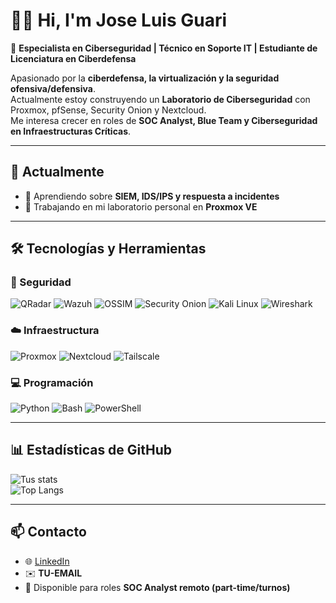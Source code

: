 # 👨‍💻 Hi, I'm Jose Luis Guari  

🎯 **Especialista en Ciberseguridad | Técnico en Soporte IT | Estudiante de Licenciatura en Ciberdefensa**  

Apasionado por la **ciberdefensa, la virtualización y la seguridad ofensiva/defensiva**.  
Actualmente estoy construyendo un **Laboratorio de Ciberseguridad** con Proxmox, pfSense, Security Onion y Nextcloud.  
Me interesa crecer en roles de **SOC Analyst, Blue Team y Ciberseguridad en Infraestructuras Críticas**.  

---

## 🚀 Actualmente
- 🌱 Aprendiendo sobre **SIEM, IDS/IPS y respuesta a incidentes**  
- 🔭 Trabajando en mi laboratorio personal en **Proxmox VE**   

---

## 🛠️ Tecnologías y Herramientas

### 🔐 Seguridad
![QRadar](https://img.shields.io/badge/IBM_QRadar-052FAD?style=for-the-badge&logo=ibm&logoColor=white)
![Wazuh](https://img.shields.io/badge/Wazuh-0050C5?style=for-the-badge&logo=wazuh&logoColor=white)
![OSSIM](https://img.shields.io/badge/OSSIM-73BA25?style=for-the-badge)
![Security Onion](https://img.shields.io/badge/Security_Onion-0E83CD?style=for-the-badge)
![Kali Linux](https://img.shields.io/badge/Kali_Linux-557C94?style=for-the-badge&logo=kalilinux&logoColor=white)
![Wireshark](https://img.shields.io/badge/Wireshark-1679A7?style=for-the-badge&logo=wireshark&logoColor=white)


### ☁️ Infraestructura
![Proxmox](https://img.shields.io/badge/Proxmox-E57000?style=for-the-badge&logo=proxmox&logoColor=white)
![Nextcloud](https://img.shields.io/badge/Nextcloud-0082C9?style=for-the-badge&logo=nextcloud&logoColor=white)
![Tailscale](https://img.shields.io/badge/Tailscale-231F20?style=for-the-badge&logo=tailscale&logoColor=white)


### 💻 Programación
![Python](https://img.shields.io/badge/Python-3776AB?style=for-the-badge&logo=python&logoColor=white)
![Bash](https://img.shields.io/badge/Bash-4EAA25?style=for-the-badge&logo=gnubash&logoColor=white)
![PowerShell](https://img.shields.io/badge/PowerShell-5391FE?style=for-the-badge&logo=powershell&logoColor=white)

---

## 📊 Estadísticas de GitHub
![Tus stats](https://github-readme-stats.vercel.app/api?username=jguari04&show_icons=true&theme=radical)  
![Top Langs](https://github-readme-stats.vercel.app/api/top-langs/?username=jguari04&layout=compact&theme=radical)  

---

## 📫 Contacto
- 🌐 [LinkedIn](https://www.linkedin.com/in/jose-luis-alberto-guari-9b01b01b0)  
- ✉️ **TU-EMAIL**  
- 🚀 Disponible para roles **SOC Analyst remoto (part-time/turnos)**  
